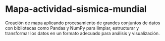 # Mapa-actividad-sismica-mundial
Creación de mapa aplicando procesamiento de grandes conjuntos de datos con bibliotecas como Pandas y NumPy para limpiar, estructurar y transformar los datos en un formato adecuado para análisis y visualización.
